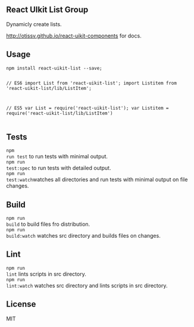 <div><section><h1>React UIkit List Group</h1><p>Dynamicly create lists.</p><p><a href="http://otissv.github.io/react-uikit-components/">http://otissv.github.io/react-uikit-components</a> for docs.</p></section><section><h2>Usage</h2><pre data-kitid="ciiunnq5c00006fmdi606iwmg"><code>npm install react-uikit-list --save;

// ES6
import List from &#x27;react-uikit-list&#x27;;
import Listitem from &#x27;react-uikit-list/lib/ListItem&#x27;;

// ES5
var List = require(&#x27;react-uikit-list&#x27;);
var Listitem = require(&#x27;react-uikit-list/lib/ListItem&#x27;)</code></pre></section><section><h2>Tests</h2><p><code>npm run test</code> to run tests with minimal output.<br/><code>npm run test:spec</code> to run tests with detailed output.<br/><code>npm run test:watch</code>watches all directories and run tests with minimal output on file changes.<br/></p></section><section><h2>Build</h2><p><code>npm run build</code> to build files fro distribution.<br/><code>npm run build:watch</code> watches src directory and builds files on changes.<br/></p></section><section><h2>Lint</h2><p><code>npm run lint</code> lints scripts in src directory.<br/><code>npm run lint:watch</code> watches src directory and lints scripts in src directory.<br/></p></section><section><h2>License</h2><p>MIT</p></section></div>